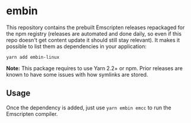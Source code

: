 # embin

This repository contains the prebuilt Emscripten releases repackaged for the npm registry (releases are automated and done daily, so even if this repo doesn't get content update it should still stay relevant). It makes it possible to list them as dependencies in your application:

```
yarn add embin-linux
```

**Note:** This package requires to use Yarn 2.2+ or npm. Prior releases are known to have some issues with how symlinks are stored.

## Usage

Once the dependency is added, just use `yarn embin emcc` to run the Emscripten compiler.
